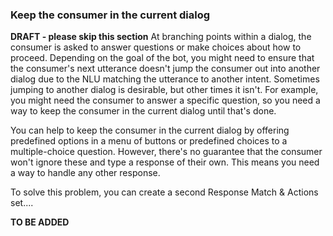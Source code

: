 


### Keep the consumer in the current dialog

**DRAFT - please skip this section**
At branching points within a dialog, the consumer is asked to answer questions or make choices about how to proceed. Depending on the goal of the bot, you might need to ensure that the consumer's next utterance doesn't jump the consumer out into another dialog due to the NLU matching the utterance to another intent. Sometimes jumping to another dialog is desirable, but other times it isn't. For example, you might need the consumer to answer a specific question, so you need a way to keep the consumer in the current dialog until that's done.

You can help to keep the consumer in the current dialog by offering predefined options in a menu of buttons or predefined choices to a multiple-choice question. However, there's no guarantee that the consumer won't ignore these and type a response of their own. This means you need a way to handle any other response.

To solve this problem, you can create a second Response Match & Actions set....

**TO BE ADDED**